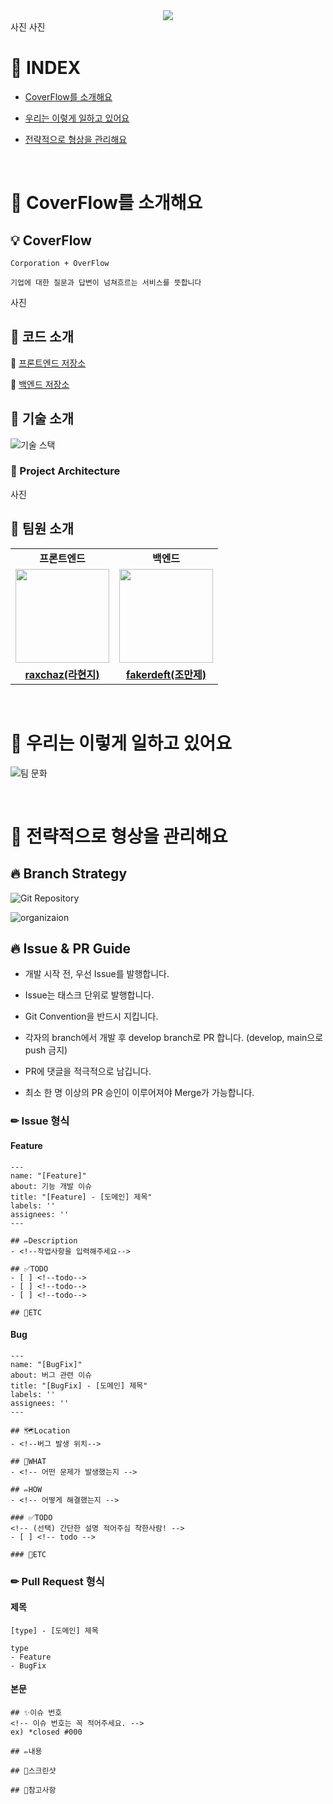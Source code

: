 <div align="center">
<a href="https://hits.seeyoufarm.com"><img src="https://hits.seeyoufarm.com/api/count/incr/badge.svg?url=https%3A%2F%2Fgithub.com%2FCOFLLL&count_bg=%23FF8D1D&title_bg=%2386757E&icon_color=%23E1DEDE&title=Views&edge_flat=false"/></a>
</div>
사진
사진

# 📑 INDEX
- [CoverFlow를 소개해요](https://github.com/COFLLL#-coverflow를-소개해요)

- [우리는 이렇게 일하고 있어요](https://github.com/COFLLL#-우리는-이렇게-일하고-있어요)

- [전략적으로 형상을 관리해요](https://github.com/COFLLL#-전략적으로-형상을-관리해요)

<br>

# 🚀 CoverFlow를 소개해요
## 💡 CoverFlow
```
Corporation + OverFlow

기업에 대한 질문과 답변이 넘쳐흐르는 서비스를 뜻합니다
```
사진

## 🎁 코드 소개
🌌 [프론트엔드 저장소](https://github.com/COFLLL/CoverFlow-FE) <br>

🌌 [백엔드 저장소](https://github.com/COFLLL/CoverFlow-BE)

## 🎁 기술 소개
![기술 스택](https://github.com/COFLLL/.github/assets/119282494/bfab4e47-3ebb-4b2c-ae1d-c3de98c50d8d)





### 🎉 Project Architecture
사진

## 🎁 팀원 소개
<table>
  <tr>
    <td align="center"><strong>프론트엔드</strong></td>
    <td align="center"><strong>백엔드</strong></td>
  </tr>
  <tr>
    <td align="center"><a href="https://github.com/raxchaz"><img src="https://avatars.githubusercontent.com/raxchaz" width="150px;" alt="">
    <td align="center"><a href="https://github.com/fakerdeft"><img src="https://avatars.githubusercontent.com/fakerdeft" width="150px;" alt="">
  </tr>
  <tr>
    <td align="center"><a href="https://github.com/raxchaz"><b>raxchaz(라현지)</b></td>
    <td align="center"><a href="https://github.com/fakerdeft"><b>fakerdeft(조만제)</b></td>
  </tr>
</table>
        
<br>
        
# 🚀 우리는 이렇게 일하고 있어요
![팀 문화](https://github.com/COFLLL/.github/assets/119282494/38100e37-1878-49f3-a0d9-7af64e36a53a)




<br>

# 🚀 전략적으로 형상을 관리해요
## 🔥 Branch Strategy
![Git Repository](https://github.com/COFLLL/.github/assets/119282494/af10debf-3957-4641-85af-88f78a2a2e64)

![organizaion](https://github.com/COFLLL/.github/assets/119282494/5f01f745-eb41-471c-9687-d52516f19fd0)


## 🔥 Issue & PR Guide
- 개발 시작 전, 우선 Issue를 발행합니다.

- Issue는 태스크 단위로 발행합니다.

- Git Convention을 반드시 지킵니다.

- 각자의 branch에서 개발 후 develop branch로 PR 합니다. (develop, main으로 push 금지)

- PR에 댓글을 적극적으로 남깁니다.

- 최소 한 명 이상의 PR 승인이 이루어져야 Merge가 가능합니다.

### ✏ Issue 형식
#### Feature
```
---
name: "[Feature]"
about: 기능 개발 이슈
title: "[Feature] - [도메인] 제목"
labels: ''
assignees: ''
---
    
## ✏️Description
- <!--작업사항을 입력해주세요-->

## ✅TODO
- [ ] <!--todo-->
- [ ] <!--todo-->
- [ ] <!--todo-->

## 🐾ETC
```
#### Bug
```
---
name: "[BugFix]"
about: 버그 관련 이슈
title: "[BugFix] - [도메인] 제목"
labels: ''
assignees: ''
---

## 🗺️Location
- <!--버그 발생 위치-->

## 🤷WHAT
- <!-- 어떤 문제가 발생했는지 -->

## ✏️HOW
- <!-- 어떻게 해결했는지 -->

### ✅TODO
<!-- (선택) 간단한 설명 적어주심 착한사람! -->
- [ ] <!-- todo -->

### 🐾ETC
```
### ✏ Pull Request 형식
#### 제목
```
[type] - [도메인] 제목
    
type
- Feature
- BugFix
```
#### 본문
```
## ✨이슈 번호
<!-- 이슈 번호는 꼭 적어주세요. -->
ex) *closed #000

## ✏️내용

## 📸스크린샷

## 🎁참고사항
```
